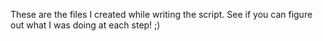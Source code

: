These are the files I created while writing the script.  See if you can figure out what I was doing at each step! ;)
